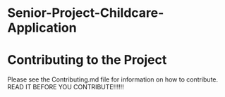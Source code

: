 # Senior-Project-Childcare-Application

# Contributing to the Project
Please see the Contributing.md file for information on how to contribute.  READ IT BEFORE YOU CONTRIBUTE!!!!!!
